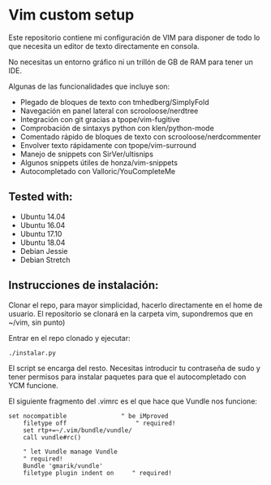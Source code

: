 # Vim custom setup

Este repositorio contiene mi configuración de VIM para disponer de todo lo que
necesita un editor de texto directamente en consola. 

No necesitas un entorno gráfico ni un trillón de GB de RAM para tener un IDE.

Algunas de las funcionalidades que incluye son:

* Plegado de bloques de texto con tmhedberg/SimplyFold
* Navegación en panel lateral con scrooloose/nerdtree
* Integración con git gracias a tpope/vim-fugitive
* Comprobación de sintaxys python con klen/python-mode
* Comentado rápido de bloques de texto con scrooloose/nerdcommenter
* Envolver texto rápidamente con tpope/vim-surround
* Manejo de snippets con SirVer/ultisnips
* Algunos snippets útiles de honza/vim-snippets
* Autocompletado con Valloric/YouCompleteMe


## Tested with:

- Ubuntu 14.04
- Ubuntu 16.04
- Ubuntu 17.10
- Ubuntu 18.04
- Debian Jessie
- Debian Stretch

## Instrucciones de instalación:

Clonar el repo, para mayor simplicidad, hacerlo directamente en el home de 
usuario. El repositorio se clonará en la carpeta vim, supondremos que en ~/vim,
sin punto)

Entrar en el repo clonado y ejecutar:

```
./instalar.py
```
El script se encarga del resto. Necesitas introducir tu contraseña de sudo  y
 tener permisos para instalar paquetes para que el autocompletado con YCM
funcione. 

El siguiente fragmento del .vimrc es el que hace que Vundle nos funcione:

```
set nocompatible               " be iMproved
    filetype off                   " required!
    set rtp+=~/.vim/bundle/vundle/
    call vundle#rc()

    " let Vundle manage Vundle
    " required! 
    Bundle 'gmarik/vundle'
    filetype plugin indent on     " required!
```

